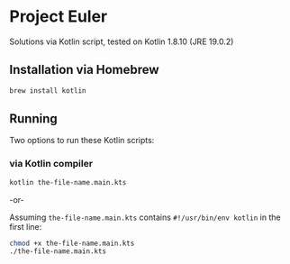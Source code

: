 # Project Euler

Solutions via Kotlin script, tested on Kotlin 1.8.10 (JRE 19.0.2)

## Installation via Homebrew

```zsh
brew install kotlin
```

## Running

Two options to run these Kotlin scripts:

### via Kotlin compiler

```zsh
kotlin the-file-name.main.kts
```

-or-

Assuming `the-file-name.main.kts` contains `#!/usr/bin/env kotlin` in the first line:

```zsh
chmod +x the-file-name.main.kts
./the-file-name.main.kts
```
